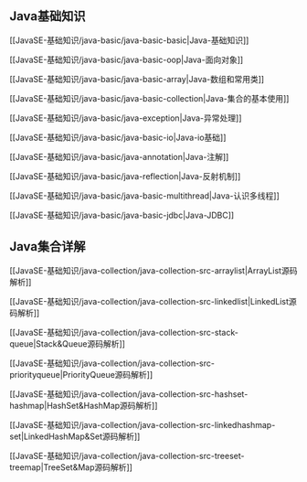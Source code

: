 ## Java基础知识

[[JavaSE-基础知识/java-basic/java-basic-basic|Java-基础知识]]

[[JavaSE-基础知识/java-basic/java-basic-oop|Java-面向对象]]

[[JavaSE-基础知识/java-basic/java-basic-array|Java-数组和常用类]]

[[JavaSE-基础知识/java-basic/java-basic-collection|Java-集合的基本使用]]

[[JavaSE-基础知识/java-basic/java-exception|Java-异常处理]]

[[JavaSE-基础知识/java-basic/java-basic-io|Java-io基础]]

[[JavaSE-基础知识/java-basic/java-annotation|Java-注解]]

[[JavaSE-基础知识/java-basic/java-reflection|Java-反射机制]]

[[JavaSE-基础知识/java-basic/java-basic-multithread|Java-认识多线程]]

[[JavaSE-基础知识/java-basic/java-basic-jdbc|Java-JDBC]]

## Java集合详解

[[JavaSE-基础知识/java-collection/java-collection-src-arraylist|ArrayList源码解析]]

[[JavaSE-基础知识/java-collection/java-collection-src-linkedlist|LinkedList源码解析]]

[[JavaSE-基础知识/java-collection/java-collection-src-stack-queue|Stack&Queue源码解析]]

[[JavaSE-基础知识/java-collection/java-collection-src-priorityqueue|PriorityQueue源码解析]]

[[JavaSE-基础知识/java-collection/java-collection-src-hashset-hashmap|HashSet&HashMap源码解析]]

[[JavaSE-基础知识/java-collection/java-collection-src-linkedhashmap-set|LinkedHashMap&Set源码解析]]

[[JavaSE-基础知识/java-collection/java-collection-src-treeset-treemap|TreeSet&Map源码解析]]

